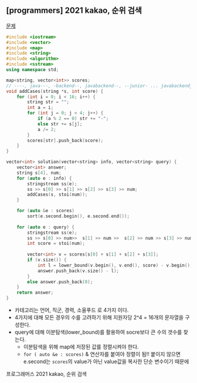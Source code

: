 ## [programmers] 2021 kakao, 순위 검색

[문제](https://programmers.co.kr/learn/courses/30/lessons/72412)



```c++
#include <iostream>
#include <vector>
#include <map>
#include <string>
#include <algorithm>
#include <sstream>
using namespace std;

map<string, vector<int>> scores;
// ----, java---, -backend--, javabackend--, --junior- ... javabackendjuniorpizza
void addCases(string *s, int score) {
	for (int i = 0; i < 16; i++) {
		string str = "";
		int a = i;
		for (int j = 0; j < 4; j++) {
			if (a % 2 == 0) str += "-";
			else str += s[j];
			a /= 2;
		}
		scores[str].push_back(score);
	}
}

vector<int> solution(vector<string> info, vector<string> query) {
	vector<int> answer;
	string s[4], num;
	for (auto e : info) {		
		stringstream ss(e);
		ss >> s[0] >> s[1] >> s[2] >> s[3] >> num;
		addCases(s, stoi(num));
	}

	for (auto &e : scores)
		sort(e.second.begin(), e.second.end());
	
	for (auto e : query) {
		stringstream ss(e);
		ss >> s[0] >> num>>  s[1] >> num >>  s[2] >> num >> s[3] >> num; // num이 and를 받다가 마지막에 score를 입력받음.
		int score = stoi(num);
		
		vector<int> v = scores[s[0] + s[1] + s[2] + s[3]];
		if (v.size()) {
			int l = lower_bound(v.begin(), v.end(), score) - v.begin();
			answer.push_back(v.size() - l);
		}
		else answer.push_back(0);
	}
	return answer;
}
```

- 카테고리는 언어, 직군, 경력, 소울푸드 로 4가지 이다.
- 4가지에 대해 모든 경우의 수를 고려하기 위해 지원자당 2^4 = 16개의 문자열을 구성한다.
- query에 대해 이분탐색(lower_bound)를 활용하여 socre보다 큰 수의 갯수를 찾는다.
  - 이분탐색을 위해 map에 저장된 값를 정렬시켜야 한다.
  - `for ( auto &e : scores)` & 연산자를 붙여야 정렬이 됨!! 붙이지 않으면 e.second는 `scores`의 value가 아닌 value값을 복사한 단순 변수이기 때문에



프로그래머스 2021 kakao, 순위 검색

